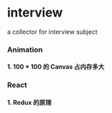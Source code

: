 # interview
a collector for interview subject

### Animation

#### 1. 100 * 100 的 Canvas 占内存多大

### React

#### 1. Redux 的原理